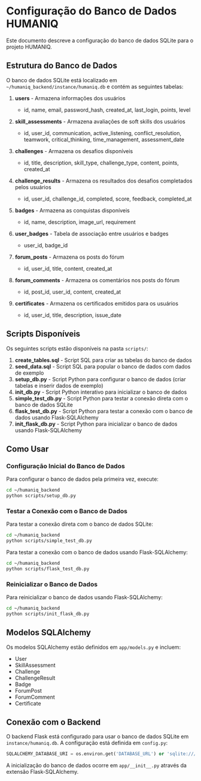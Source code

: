 # Configuração do Banco de Dados HUMANIQ

Este documento descreve a configuração do banco de dados SQLite para o projeto HUMANIQ.

## Estrutura do Banco de Dados

O banco de dados SQLite está localizado em `~/humaniq_backend/instance/humaniq.db` e contém as seguintes tabelas:

1. **users** - Armazena informações dos usuários
   - id, name, email, password_hash, created_at, last_login, points, level

2. **skill_assessments** - Armazena avaliações de soft skills dos usuários
   - id, user_id, communication, active_listening, conflict_resolution, teamwork, critical_thinking, time_management, assessment_date

3. **challenges** - Armazena os desafios disponíveis
   - id, title, description, skill_type, challenge_type, content, points, created_at

4. **challenge_results** - Armazena os resultados dos desafios completados pelos usuários
   - id, user_id, challenge_id, completed, score, feedback, completed_at

5. **badges** - Armazena as conquistas disponíveis
   - id, name, description, image_url, requirement

6. **user_badges** - Tabela de associação entre usuários e badges
   - user_id, badge_id

7. **forum_posts** - Armazena os posts do fórum
   - id, user_id, title, content, created_at

8. **forum_comments** - Armazena os comentários nos posts do fórum
   - id, post_id, user_id, content, created_at

9. **certificates** - Armazena os certificados emitidos para os usuários
   - id, user_id, title, description, issue_date

## Scripts Disponíveis

Os seguintes scripts estão disponíveis na pasta `scripts/`:

1. **create_tables.sql** - Script SQL para criar as tabelas do banco de dados
2. **seed_data.sql** - Script SQL para popular o banco de dados com dados de exemplo
3. **setup_db.py** - Script Python para configurar o banco de dados (criar tabelas e inserir dados de exemplo)
4. **init_db.py** - Script Python interativo para inicializar o banco de dados
5. **simple_test_db.py** - Script Python para testar a conexão direta com o banco de dados SQLite
6. **flask_test_db.py** - Script Python para testar a conexão com o banco de dados usando Flask-SQLAlchemy
7. **init_flask_db.py** - Script Python para inicializar o banco de dados usando Flask-SQLAlchemy

## Como Usar

### Configuração Inicial do Banco de Dados

Para configurar o banco de dados pela primeira vez, execute:

```bash
cd ~/humaniq_backend
python scripts/setup_db.py
```

### Testar a Conexão com o Banco de Dados

Para testar a conexão direta com o banco de dados SQLite:

```bash
cd ~/humaniq_backend
python scripts/simple_test_db.py
```

Para testar a conexão com o banco de dados usando Flask-SQLAlchemy:

```bash
cd ~/humaniq_backend
python scripts/flask_test_db.py
```

### Reinicializar o Banco de Dados

Para reinicializar o banco de dados usando Flask-SQLAlchemy:

```bash
cd ~/humaniq_backend
python scripts/init_flask_db.py
```

## Modelos SQLAlchemy

Os modelos SQLAlchemy estão definidos em `app/models.py` e incluem:

- User
- SkillAssessment
- Challenge
- ChallengeResult
- Badge
- ForumPost
- ForumComment
- Certificate

## Conexão com o Backend

O backend Flask está configurado para usar o banco de dados SQLite em `instance/humaniq.db`. A configuração está definida em `config.py`:

```python
SQLALCHEMY_DATABASE_URI = os.environ.get('DATABASE_URL') or 'sqlite:///instance/humaniq.db'
```

A inicialização do banco de dados ocorre em `app/__init__.py` através da extensão Flask-SQLAlchemy.
